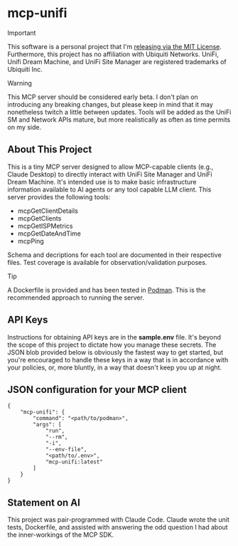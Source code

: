 # mcp-unifi

> [!IMPORTANT]
> This software is a personal project that I'm [releasing via the MIT License](https://github.com/sabler/mcp-unifi/blob/main/LICENSE). Furthermore, this project has no affiliation with Ubiquiti Networks. UniFi, Unifi Dream Machine, and UniFi Site Manager are registered trademarks of Ubiquiti Inc.

> [!WARNING]
> This MCP server should be considered early beta. I don't plan on introducing any breaking changes, but please keep in mind that it may nonetheless twitch a little between updates. Tools will be added as the UniFi SM and Network APIs mature, but more realistically as often as time permits on my side.


## About This Project
This is a tiny MCP server designed to allow MCP-capable clients (e.g., Claude Desktop) to directly interact with UniFi Site Manager and UniFi Dream Machine. It's intended use is to make basic infrastructure information available to AI agents or any tool capable LLM client. This server provides the following tools:

- mcpGetClientDetails
- mcpGetClients
- mcpGetISPMetrics
- mcpGetDateAndTime
- mcpPing


Schema and decriptions for each tool are documented in their respective files. Test coverage is available for observation/validation purposes.

> [!TIP]
> A Dockerfile is provided and has been tested in [Podman](http://podman.io). This is the recommended approach to running the server.

## API Keys
Instructions for obtaining API keys are in the **sample.env** file. It's beyond the scope of this project to dictate how you manage these secrets. The JSON blob provided below is obviously the fastest way to get started, but you're encouraged to handle these keys in a way that is in accordance with your policies, or, more bluntly, in a way that doesn't keep you up at night.

## JSON configuration for your MCP client

    
    {
        "mcp-unifi": {
            "command": "<path/to/podman>",
            "args": [
                "run",
                "--rm",
                "-i",
                "--env-file",
                "<path/to/.env>",
                "mcp-unifi:latest"
            ]
        }
    }


## Statement on AI
This project was pair-programmed with Claude Code. Claude wrote the unit tests, Dockerfile, and assisted with answering the odd question I had about the inner-workings of the MCP SDK.